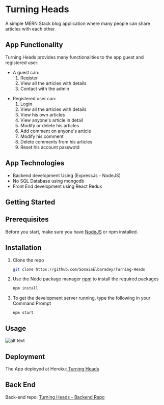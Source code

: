 # Turning Heads
A simple MERN Stack blog application where many people can share articles with each other.

## App Functionality
Turning Heads provides many functionalities to the app guest and registered user:

 <ul>
  <li>A guest can:
    <ol>
      <li>Reqister </li>
      <li>View all the articles with details </li>
      <li>Contact with the admin</li>
    </ol>
    </li>
 </ul>
  
   <ul>
  <li>Registered user can: 
    <ol>
      <li>Login</li>
      <li> View all the articles with details </li>
      <li> View his own articles </li>
      <li> View anyone's article in detail </li>
      <li> Modify or delete his articles </li>
      <li> Add comment on anyone's article </li>
      <li> Modify his comment </li>
      <li> Delete comments from his articles </li>
      <li> Reset his account passwotd </li>
    </ol>
    </li>
</ul>

 
## App Technologies
<ul>
<li> Backend development Using (ExpressJs - NodeJS)</li>
<li> No SQL Database using mongodb</li>
<li> Front End development using React Redux</li>
</ul>


## Getting Started

## Prerequisites
Before you start, make sure you have <a href="https://nodejs.org/en/download/">NodeJS</a> or npm installed.

## Installation
1. Clone the repo
   ```sh
   git clone https://github.com/SomaiaElbaradey/Turning-Heads
   ```
2. Use the Node package manager <a href="https://www.npmjs.com/">npm</a> to install the required packages
   ```sh
   npm install
   ```
3. To get the development server running, type the following in your Command Prompt
   ```JS
   npm start
   ```
   
   
## Usage
![alt text](https://github.com/SomaiaElbaradey/Turning-Heads/blob/master/blog.gif "Turning-Heads")


## Deployment
The App deployed at Heroku:<a href="https://turningheads.herokuapp.com/"> Turning Heads </a>



## Back End 
Back-end repo: <a href="https://github.com/SomaiaElbaradey/Turning-Heads-API">Turning Heads - Backend Repo</a> 
